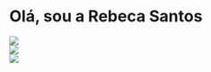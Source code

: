 <h1>Olá, sou a Rebeca Santos</h1>

<!--
**RebecaSantosb/RebecaSantosb** is a ✨ _special_ ✨ repository because its `README.md` (this file) appears on your GitHub profile.

Here are some ideas to get you started:

- 🔭 I’m currently working on ...
- 🌱 I’m currently learning ...
- 👯 I’m looking to collaborate on ...
- 🤔 I’m looking for help with ...
- 💬 Ask me about ...
- 📫 How to reach me: ...
- 😄 Pronouns: ...
- ⚡ Fun fact: ...
-->
<div>
    <a href="https://beacons.ai/RebecaSantosb">
        <img heigtht="180cm" src="https://github-readme-stats.vercel.app/api?username=RebecaSantosb&show_icons=true&theme=tokyonight&include_allcomits=true&count_private=true"><br>
        <img heigtht="180cm" src="https://github-readme-stats.vercel.app/api/top-langs/?username=RebecaSantosb&layout=compact&langs_count=16&theme=tokyonight">
</div>

<div> 
  <a href="https://www.linkedin.com/in/rebeca-santos26/" target="_blank"><img src="https://img.shields.io/badge/-LinkedIn-%230077B5?style=for-the-badge&logo=linkedin&logoColor=white" target="_blank"></a> 
  
</div>



